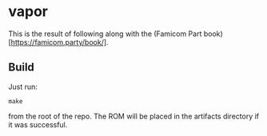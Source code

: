 # vapor

This is the result of following along with the (Famicom Part book)[https://famicom.party/book/].

## Build

Just run:
```
make
```
from the root of the repo. The ROM will be placed in the artifacts directory if it was successful.